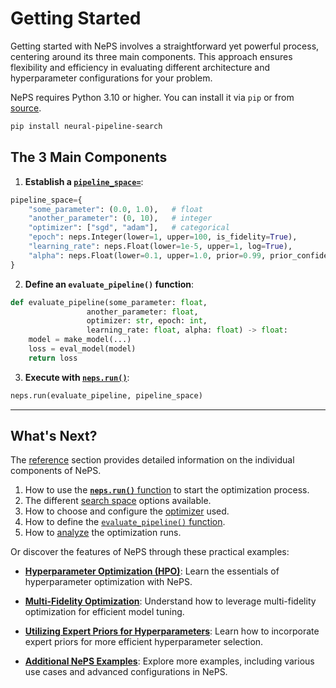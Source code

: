 # Getting Started

Getting started with NePS involves a straightforward yet powerful process, centering around its three main components.
This approach ensures flexibility and efficiency in evaluating different architecture and hyperparameter configurations
for your problem.

NePS requires Python 3.10 or higher.
You can install it via `pip` or from [source](https://github.com/automl/neps/).

```bash
pip install neural-pipeline-search
```

## The 3 Main Components

1. **Establish a [`pipeline_space=`](reference/neps_spaces.md)**:

```python
pipeline_space={
    "some_parameter": (0.0, 1.0),   # float
    "another_parameter": (0, 10),   # integer
    "optimizer": ["sgd", "adam"],   # categorical
    "epoch": neps.Integer(lower=1, upper=100, is_fidelity=True),
    "learning_rate": neps.Float(lower=1e-5, upper=1, log=True),
    "alpha": neps.Float(lower=0.1, upper=1.0, prior=0.99, prior_confidence="high")
}

```

2. **Define an `evaluate_pipeline()` function**:

```python
def evaluate_pipeline(some_parameter: float,
                 another_parameter: float,
                 optimizer: str, epoch: int,
                 learning_rate: float, alpha: float) -> float:
    model = make_model(...)
    loss = eval_model(model)
    return loss
```

3. **Execute with [`neps.run()`](reference/neps_run.md)**:

```python
neps.run(evaluate_pipeline, pipeline_space)
```

---

## What's Next?

The [reference](reference/neps_run.md) section provides detailed information on the individual components of NePS.

1. How to use the [**`neps.run()`** function](reference/neps_run.md) to start the optimization process.
2. The different [search space](reference/neps_spaces.md) options available.
3. How to choose and configure the [optimizer](reference/optimizers.md) used.
4. How to define the [`evaluate_pipeline()` function](reference/evaluate_pipeline.md).
5. How to [analyze](reference/analyse.md) the optimization runs.

Or discover the features of NePS through these practical examples:

* **[Hyperparameter Optimization (HPO)](examples/basic_usage/hyperparameters.md)**:
Learn the essentials of hyperparameter optimization with NePS.

* **[Multi-Fidelity Optimization](examples/efficiency/multi_fidelity.md)**:
Understand how to leverage multi-fidelity optimization for efficient model tuning.

* **[Utilizing Expert Priors for Hyperparameters](examples/efficiency/expert_priors_for_hyperparameters.md)**:
Learn how to incorporate expert priors for more efficient hyperparameter selection.

* **[Additional NePS Examples](examples/index.md)**:
Explore more examples, including various use cases and advanced configurations in NePS.
